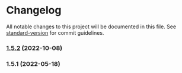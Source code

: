 # Changelog

All notable changes to this project will be documented in this file. See [standard-version](https://github.com/conventional-changelog/standard-version) for commit guidelines.

### [1.5.2](https://github.com/dreamnettech/monorepo/compare/eslint-config-v1.5.1...eslint-config-v1.5.2) (2022-10-08)

### 1.5.1 (2022-05-18)
